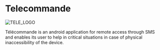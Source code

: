 # Telecommande
![TELE_LOGO](https://user-images.githubusercontent.com/66553874/105961472-8eb40e80-60a4-11eb-95b1-ba0cdb57b86e.png)

Télécommande is an android application for remote access through SMS and enables its user to help in critical situations in case of physical inaccessibility of the device.
